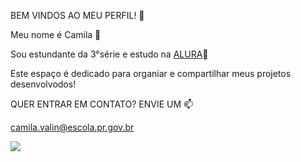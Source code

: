 BEM VINDOS AO MEU PERFIL! 🖤

Meu nome é Camila 🥤

Sou estundante da 3°série e estudo na [ALURA](https://www.alura.com.br/)📝

Este espaço é dedicado para organiar e compartilhar meus projetos desenvolvodos!

QUER ENTRAR EM CONTATO? ENVIE UM 📫

camila.valin@escola.pr.gov.br

![](https://media.tenor.com/_KThQOroE60AAAAM/the-simpsons-homer.gif)

 
